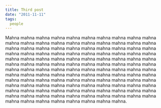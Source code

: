 ```yaml
---
title: Third post
date: "2011-11-11"
tags:
  people
---
```


Mahna mahna mahna mahna mahna mahna mahna mahna mahna mahna mahna mahna mahna mahna mahna mahna mahna mahna mahna mahna mahna mahna mahna mahna mahna mahna mahna mahna mahna mahna mahna mahna mahna mahna mahna mahna mahna mahna mahna mahna mahna mahna mahna mahna mahna mahna mahna mahna mahna mahna mahna mahna mahna mahna mahna mahna mahna mahna mahna mahna mahna mahna mahna mahna mahna mahna mahna mahna mahna mahna mahna mahna mahna mahna mahna mahna mahna mahna mahna mahna mahna mahna mahna mahna mahna mahna mahna mahna mahna mahna mahna mahna mahna mahna mahna mahna mahna mahna mahna mahna mahna mahna mahna mahna mahna mahna mahna mahna mahna mahna mahna mahna mahna mahna mahna mahna mahna mahna mahna mahna mahna mahna mahna mahna mahna mahna mahna mahna.
